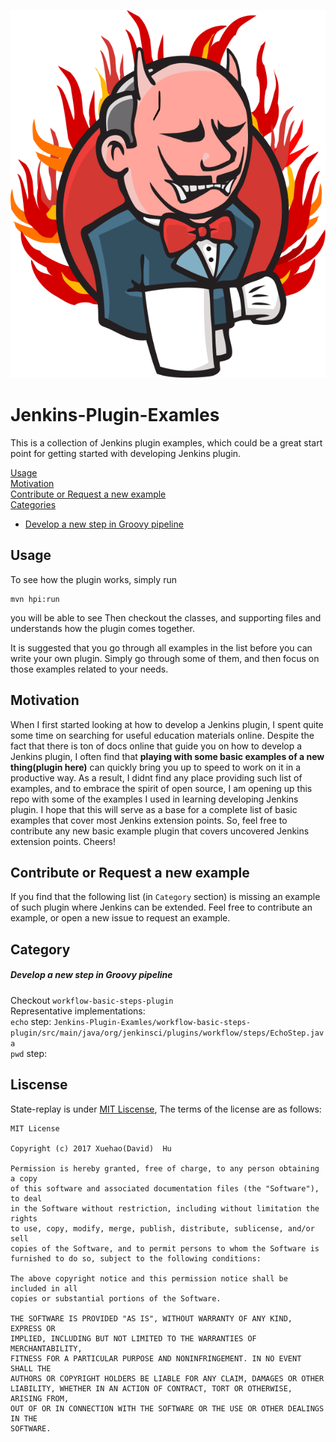 ![Angry Jenkins Logo](https://github.com/10000TB/Jenkins-Plugin-Examles/blob/master/not-examples-related/fire-jenkins.svg)  
# Jenkins-Plugin-Examles
This is a collection of Jenkins plugin examples, which could be a great start point for getting started with developing Jenkins plugin. 
  
  
[Usage](#usage)  
[Motivation](#motivation)  
[Contribute or Request a new example](#contribute-or-request-a-new-example)  
[Categories](#category)  
* [Develop a new step in Groovy pipeline](#develop-a-new-step-in-groovy-pipeline)

## Usage
To see how the plugin works, simply run
```
mvn hpi:run
```
you will be able to see 
Then checkout the classes, and supporting files and understands how the plugin comes together.  
  
It is suggested that you go through all examples in the list before you can write your own plugin. Simply go through some of them, and then focus on those examples related to your needs.

## Motivation
When I first started looking at how to develop a Jenkins plugin, I spent quite some time on searching for useful education materials online. Despite the fact that there is ton of docs online that guide you on how to develop a Jenkins plugin, I often find that **playing with some basic examples of a new thing(plugin here)** can quickly bring you up to speed to work on it in a productive way. As a result, I didnt find any place providing such list of examples, and to embrace the spirit of open source, I am opening up this repo with some of the examples I used in learning developing Jenkins plugin. I hope that this will serve as a base for a complete list of basic examples that cover most Jenkins extension points. So, feel free to contribute any new basic example plugin that covers uncovered Jenkins extension points. Cheers!   

## Contribute or Request a new example  
If you find that the following list (in `Category` section) is missing an example of such plugin where Jenkins can be extended. Feel free to contribute an example, or open a new issue to request an example.

## Category

##### Develop a new step in Groovy pipeline
Checkout `workflow-basic-steps-plugin`  
Representative implementations:  
`echo` step: `Jenkins-Plugin-Examles/workflow-basic-steps-plugin/src/main/java/org/jenkinsci/plugins/workflow/steps/EchoStep.java`  
`pwd` step: 

## Liscense

State-replay is under [MIT Liscense](https://github.com/10000TB/Jenkins-Plugin-Examles/blob/master/LICENSE), The terms of the license are as follows:

```
MIT License

Copyright (c) 2017 Xuehao(David)  Hu

Permission is hereby granted, free of charge, to any person obtaining a copy
of this software and associated documentation files (the "Software"), to deal
in the Software without restriction, including without limitation the rights
to use, copy, modify, merge, publish, distribute, sublicense, and/or sell
copies of the Software, and to permit persons to whom the Software is
furnished to do so, subject to the following conditions:

The above copyright notice and this permission notice shall be included in all
copies or substantial portions of the Software.

THE SOFTWARE IS PROVIDED "AS IS", WITHOUT WARRANTY OF ANY KIND, EXPRESS OR
IMPLIED, INCLUDING BUT NOT LIMITED TO THE WARRANTIES OF MERCHANTABILITY,
FITNESS FOR A PARTICULAR PURPOSE AND NONINFRINGEMENT. IN NO EVENT SHALL THE
AUTHORS OR COPYRIGHT HOLDERS BE LIABLE FOR ANY CLAIM, DAMAGES OR OTHER
LIABILITY, WHETHER IN AN ACTION OF CONTRACT, TORT OR OTHERWISE, ARISING FROM,
OUT OF OR IN CONNECTION WITH THE SOFTWARE OR THE USE OR OTHER DEALINGS IN THE
SOFTWARE.
```
